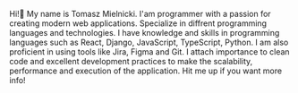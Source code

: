 Hi!👋
My name is Tomasz Mielnicki. I'am programmer with a passion for creating modern web applications. Specialize in diffrent programming languages and technologies. I have knowledge and skills in programming languages such as React, Django, JavaScript, TypeScript, Python. I am also proficient in using tools like Jira, Figma and Git. I attach importance to clean code and excellent development practices to make the scalability, performance and execution of the application.
Hit me up if you want more info!
